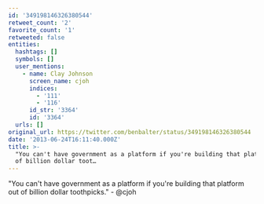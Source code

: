 ```yaml
---
id: '349198146326380544'
retweet_count: '2'
favorite_count: '1'
retweeted: false
entities:
  hashtags: []
  symbols: []
  user_mentions:
    - name: Clay Johnson
      screen_name: cjoh
      indices:
        - '111'
        - '116'
      id_str: '3364'
      id: '3364'
  urls: []
original_url: https://twitter.com/benbalter/status/349198146326380544
date: '2013-06-24T16:11:40.000Z'
title: >-
  "You can't have government as a platform if you're building that platform out
  of billion dollar toot…
---
```


"You can't have government as a platform if you're building that platform out of billion dollar toothpicks." - @cjoh